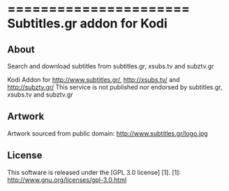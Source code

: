 ======================
Subtitles.gr addon for Kodi
======================

About
-----
Search and download subtitles from subtitles.gr, xsubs.tv and subztv.gr

Kodi Addon for http://www.subtitles.gr/, http://xsubs.tv/ and http://subztv.gr/
This service is not published nor endorsed by subtitles.gr, xsubs.tv and subztv.gr


Artwork
---------------------
Artwork sourced from public domain:
http://www.subtitles.gr/logo.jpg


License
-------
This software is released under the [GPL 3.0 license] [1].
[1]: http://www.gnu.org/licenses/gpl-3.0.html